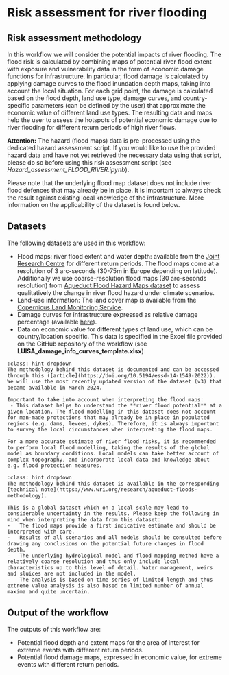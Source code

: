 Risk assessment for river flooding
=======================

## Risk assessment methodology

In this workflow we will consider the potential impacts of river flooding. The flood risk is calculated by combining maps of potential river flood extent with exposure and vulnerability data in the form of economic damage functions for infrastructure. 
In particular, flood damage is calculated by applying damage curves to the flood inundation depth maps, taking into account the local situation. For each grid point, the damage is calculated based on the flood depth, land use type, damage curves, and country-specific parameters (can be defined by the user) that approximate the economic value of different land use types.
The resulting data and maps help the user to assess the hotspots of potential economic damage due to river flooding for different return periods of high river flows.

**Attention:** The hazard (flood maps) data is pre-processed using the dedicated hazard assessment script. If you would like to use the provided hazard data and have not yet retrieved the necessary data using that script, please do so before using this risk assessment script (see *Hazard_assessment_FLOOD_RIVER.ipynb*).

Please note that the underlying flood map dataset does not include river flood defences that may already be in place. It is important to always check the result against existing local knowledge of the infrastructure. More information on the applicability of the dataset is found below.

## Datasets

The following datasets are used in this workflow:

- Flood maps: river flood extent and water depth: available from the  [Joint Research Centre](https://data.jrc.ec.europa.eu/dataset/1d128b6c-a4ee-4858-9e34-6210707f3c81) for different return periods. The flood maps come at a resolution of 3 arc-seconds (30-75m in Europe depending on latitude). Additionally we use coarse-resolution flood maps (30 arc-seconds resolution) from [Aqueduct Flood Hazard Maps dataset](https://www.wri.org/data/aqueduct-floods-hazard-maps) to assess qualitatively the change in river flood hazard under climate scenarios.  
- Land-use information: The land cover map is available from the [Copernicus Land Monitoring Service](https://land.copernicus.eu/pan-european/corine-land-cover).
- Damage curves for infrastructure expressed as relative damage percentage (available [here](https://publications.jrc.ec.europa.eu/repository/handle/JRC105688)).
- Data on economic value for different types of land use, which can be country/location specific. This data is specified in the Excel file provided on the GitHub repository of the workflow (see **LUISA_damage_info_curves_template.xlsx**)

`````{admonition} JRC's high-resolution flood maps - dataset of present-day river flood potential and its applicability for local hazard assessment
:class: hint dropdown
The methodology behind this dataset is documented and can be accessed through this ([article](https://doi.org/10.5194/essd-14-1549-2022)). We will use the most recently updated version of the dataset (v3) that became available in March 2024. 

Important to take into account when interpreting the flood maps:
 - This dataset helps to understand the **river flood potential** at a given location. The flood modelling in this dataset does not account for man-made protections that may already be in place in populated regions (e.g. dams, levees, dykes). Therefore, it is always important to survey the local circumstances when interpreting the flood maps.

For a more accurate estimate of river flood risks, it is recommended to perform local flood modelling, taking the results of the global model as boundary conditions. Local models can take better account of complex topography, and incorporate local data and knowledge about e.g. flood protection measures.
`````

`````{admonition} Aqueduct Floods coarse-resolution flood maps - dataset of **future** river flood potential under climate change
:class: hint dropdown
The methodology behind this dataset is available in the corresponding [technical note](https://www.wri.org/research/aqueduct-floods-methodology).

This is a global dataset which on a local scale may lead to considerable uncertainty in the results. Please keep the following in mind when interpreting the data from this dataset:
-	The flood maps provide a first indicative estimate and should be interpreted with care.
-	Results of all scenarios and all models should be consulted before drawing any conclusions on the potential future changes in flood depth.
-	The underlying hydrological model and flood mapping method have a relatively coarse resolution and thus only include local characteristics up to this level of detail. Water management, weirs and sluices are not included in the model.
-	The analysis is based on time-series of limited length and thus extreme value analysis is also based on limited number of annual maxima and quite uncertain.
`````

## Output of the workflow

The outputs of this workflow are:  
 - Potential flood depth and extent maps for the area of interest for extreme events with different return periods.
 - Potential flood damage maps, expressed in economic value, for extreme events with different return periods.
 

